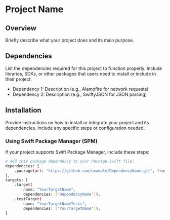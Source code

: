 # Project Name

## Overview

Briefly describe what your project does and its main purpose.

## Dependencies

List the dependencies required for this project to function properly. Include libraries, SDKs, or other packages that users need to install or include in their project.

- Dependency 1: Description (e.g., Alamofire for network requests)
- Dependency 2: Description (e.g., SwiftyJSON for JSON parsing)

## Installation

Provide instructions on how to install or integrate your project and its dependencies. Include any specific steps or configuration needed.

### Using Swift Package Manager (SPM)

If your project supports Swift Package Manager, include these steps:

```bash
# Add this package dependency to your Package.swift file:
dependencies: [
    .package(url: "https://github.com/example/DependencyName.git", from: "1.0.0")
],
targets: [
    .target(
        name: "YourTargetName",
        dependencies: ["DependencyName"]),
    .testTarget(
        name: "YourTargetNameTests",
        dependencies: ["YourTargetName"]),
]
